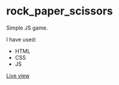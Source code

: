 # rock_paper_scissors
Simple JS game. 

I have used: 
- HTML
- CSS
- JS

[Live view](http://nataliamazurczak.pl/rock_paper_scissors/)
